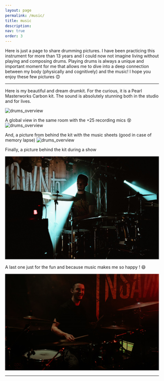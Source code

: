 ```yaml
---
layout: page
permalink: /music/
title: music
description: 
nav: true
order: 3
---
```


Here is just a page to share drumming pictures. I have been practicing this instrument for more than 13 years and I could now not imagine living without playing and composing drums. Playing drums is always a unique and important moment for me that allows me to dive into a deep connection between my body (physically and cognitively) and the music! I hope you enjoy these few pictures :blush:

---

Here is my beautiful and dream drumkit. For the curious, it is a Pearl Masterworks Carbon kit. The sound is absolutely stunning both in the studio and for lives.

![drums_overview](/assets/img/drums_overview.jpg)

A global view in the same room with the +25 recording mics :dizzy_face:
![drums_overview](/assets/img/drums_in_studio.jpg)

And, a picture from behind the kit with the music sheets (good in case of memory lapse)
![drums_overview](/assets/img/sheets_from_the_kit.jpg)

Finally, a picture behind the kit during a show

![behind_the_kit1](/assets/img/behind_the_kit.jpg)

A last one just for the fun and because music makes me so happy ! :smile:

![behind_the_kit2](/assets/img/behind_the_kit2.png)

---

